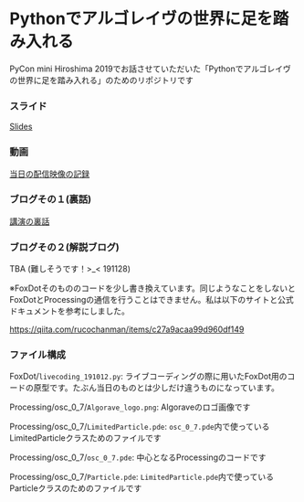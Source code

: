 # Pythonでアルゴレイヴの世界に足を踏み入れる

PyCon mini Hiroshima 2019でお話させていただいた「Pythonでアルゴレイヴの世界に足を踏み入れる」のためのリポジトリです

### スライド

[Slides](https://www.slideshare.net/ksnt/python-181761996)


### 動画

[当日の配信映像の記録](https://youtu.be/w11ecjRRB_M?t=4377)

### ブログその１(裏話)

[講演の裏話](http://ksnt.hatenablog.com/archive/2019/10/18)  

### ブログその２(解説ブログ)

TBA (難しそうです！>_< 191128)

※FoxDotそのもののコードを少し書き換えています。同じようなことをしないとFoxDotとProcessingの通信を行うことはできません。私は以下のサイトと公式ドキュメントを参考にしました。

https://qiita.com/rucochanman/items/c27a9acaa99d960df149


### ファイル構成

FoxDot/`livecoding_191012.py`: ライブコーディングの際に用いたFoxDot用のコードの原型です。たぶん当日のものとは少しだけ違うものになっています。

Processing/osc_0_7/`Algorave_logo.png`: Algoraveのロゴ画像です

Processing/osc_0_7/`LimitedParticle.pde`: `osc_0_7.pde`内で使っているLimitedParticleクラスためのファイルです

Processing/osc_0_7/`osc_0_7.pde`: 中心となるProcessingのコードです

Processing/osc_0_7/`Particle.pde`: `LimitedParticle.pde`内で使っているParticleクラスのためのファイルです
